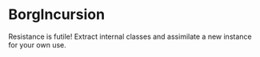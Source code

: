 # BorgIncursion
Resistance is futile! Extract internal classes and assimilate a new instance for your own use.
